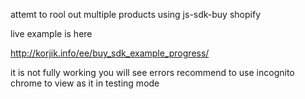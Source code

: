 
attemt to rool out multiple products using js-sdk-buy shopify

live example is here

http://korjik.info/ee/buy_sdk_example_progress/

it is not fully working you will see errors 
recommend to use incognito chrome to view as it in testing mode